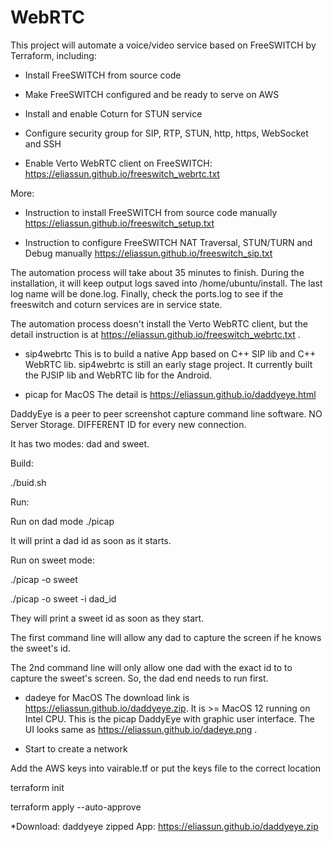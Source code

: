 # WebRTC
This project will automate a voice/video service based on FreeSWITCH by Terraform, including:

* Install FreeSWITCH from source code

* Make FreeSWITCH configured and be ready to serve on AWS

* Install and enable Coturn for STUN service

* Configure security group for SIP, RTP, STUN, http, https, WebSocket and SSH

* Enable Verto WebRTC client on FreeSWITCH: https://eliassun.github.io/freeswitch_webrtc.txt 

More:

* Instruction to install FreeSWITCH from source code manually
https://eliassun.github.io/freeswitch_setup.txt

* Instruction to configure FreeSWITCH NAT Traversal, STUN/TURN and Debug manually
https://eliassun.github.io/freeswitch_sip.txt

The automation process will take about 35 minutes to finish. During the installation, it will keep output logs 
saved into /home/ubuntu/install. The last log name will be done.log. Finally, check the ports.log to see if the 
freeswitch and coturn services are in service state.

The automation process doesn't install the Verto WebRTC client, but the detail instruction is at https://eliassun.github.io/freeswitch_webrtc.txt .

* sip4webrtc
This is to build a native App based on C++ SIP lib and C++ WebRTC lib. sip4webrtc is still an early stage project.
It currently built the PJSIP lib and WebRTC lib for the Android.

* picap for MacOS
The detail is https://eliassun.github.io/daddyeye.html

DaddyEye is a peer to peer screenshot capture command line software. NO Server Storage. DIFFERENT ID for every new connection.

It has two modes: dad and sweet.

Build:

./buid.sh

Run:

Run on dad mode
./picap

It will print a dad id as soon as it starts.

Run on sweet mode:

./picap -o sweet

./picap -o sweet -i dad_id

They will print a sweet id as soon as they start.

The first command line will allow any dad to capture the screen if he knows the sweet's id.

The 2nd command line will only allow one dad with the exact id to to capture the sweet's screen. So, the dad end needs to run first.

* dadeye for MacOS
The download link is https://eliassun.github.io/daddyeye.zip. It is >= MacOS 12 running on Intel CPU.
This is the picap DaddyEye with graphic user interface. The UI looks same as https://eliassun.github.io/dadeye.png .

* Start to create a network

Add the AWS keys into vairable.tf or put the keys file to the correct location

terraform init

terraform apply --auto-approve

*Download:
daddyeye zipped App: https://eliassun.github.io/daddyeye.zip